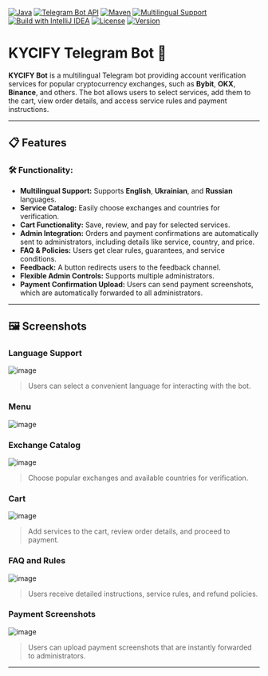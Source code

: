 [![Java](https://img.shields.io/badge/Java-11-blue?style=flat-square&logo=java)](https://www.java.com/)
[![Telegram Bot API](https://img.shields.io/badge/Telegram%20Bot%20API-5.7-blue?style=flat-square&logo=telegram)](https://core.telegram.org/bots/api)
[![Maven](https://img.shields.io/badge/Maven-3.8.6-orange?style=flat-square&logo=apache-maven)](https://maven.apache.org/)
[![Multilingual Support](https://img.shields.io/badge/Multilingual-English%2C%20Ukrainian%2C%20Russian-green?style=flat-square)](https://github.com/)
[![Build with IntelliJ IDEA](https://img.shields.io/badge/IDE-IntelliJ%20IDEA-blueviolet?style=flat-square&logo=intellij-idea)](https://www.jetbrains.com/idea/)
[![License](https://img.shields.io/badge/License-MIT-green?style=flat-square)](https://opensource.org/licenses/MIT)
[![Version](https://img.shields.io/badge/Version-1.0.0-brightgreen?style=flat-square)](https://github.com/)

# KYCIFY Telegram Bot 🚀  

**KYCIFY Bot** is a multilingual Telegram bot providing account verification services for popular cryptocurrency exchanges, such as **Bybit**, **OKX**, **Binance**, and others. The bot allows users to select services, add them to the cart, view order details, and access service rules and payment instructions.  

---

## 📋 **Features**

### 🛠️ **Functionality:**
- **Multilingual Support:** Supports **English**, **Ukrainian**, and **Russian** languages.  
- **Service Catalog:** Easily choose exchanges and countries for verification.  
- **Cart Functionality:** Save, review, and pay for selected services.  
- **Admin Integration:** Orders and payment confirmations are automatically sent to administrators, including details like service, country, and price.  
- **FAQ & Policies:** Users get clear rules, guarantees, and service conditions.  
- **Feedback:** A button redirects users to the feedback channel.  
- **Flexible Admin Controls:** Supports multiple administrators.  
- **Payment Confirmation Upload:** Users can send payment screenshots, which are automatically forwarded to all administrators.

---

## 🖼️ **Screenshots**  

### **Language Support**  

![image](https://github.com/user-attachments/assets/c9a224cf-462f-4239-b754-86d338d7546a)

> Users can select a convenient language for interacting with the bot.

### **Menu**  
![image](https://github.com/user-attachments/assets/8804c903-9ca6-4391-a8bb-48d79fb68f43)



### **Exchange Catalog**  

![image](https://github.com/user-attachments/assets/9001861e-04a5-4255-8a7b-fedbbf92dcd9)

> Choose popular exchanges and available countries for verification.

### **Cart**  

![image](https://github.com/user-attachments/assets/7e9cdec6-cb00-40c7-856a-630d54544753)

> Add services to the cart, review order details, and proceed to payment.


### **FAQ and Rules** 

![image](https://github.com/user-attachments/assets/d0ae358f-9a70-4395-9205-a11ef1cc496e)


> Users receive detailed instructions, service rules, and refund policies.

### **Payment Screenshots** 

![image](https://github.com/user-attachments/assets/ceacb4c4-8e3c-43a7-825d-3302b1576098)

> Users can upload payment screenshots that are instantly forwarded to administrators.

---


